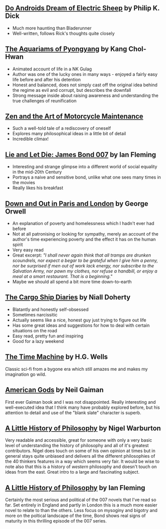 ## [Do Androids Dream of Electric Sheep](http://www.amazon.co.uk/Androids-Dream-Electric-Sheep-MASTERWORKS-ebook/dp/B003FXCSNQ/ref=wl_it_dp_o_pd_nS_nC?tag=daplad-21) by Philip K. Dick

* Much more haunting than Bladerunner
* Well-written, follows Rick's thoughts quite closely

## [The Aquariams of Pyongyang](http://www.amazon.co.uk/Aquariums-Pyongyang-Years-North-Korean/dp/1843544997?tag=daplad-21) by Kang Chol-Hwan

* Animated account of life in a NK Gulag
* Author was one of the lucky ones in many ways - enjoyed a fairly easy life before and after his detention
* Honest and balanced, does not simply cast off the original idea behind the regime as evil and corrupt, but describes the downfall
* Strong message inside about raising awareness and understanding the true challenges of reunification

## [Zen and the Art of Motorcycle Maintenance](http://www.amazon.co.uk/Zen-Art-Motorcycle-Maintenance-Inquiry-ebook/dp/B0063HC7EQ/ref=sr_1_1?tag=daplad-21)

* Such a well-told tale of a rediscovery of oneself
* Explores many philosophical ideas in a little bit of detail
* Incredible climax!

## [Lie and Let Die: James Bond 007](http://www.amazon.co.uk/Live-Let-Die-James-Bond-ebook/dp/B008FQBA2I/ref=sr_1_2?ie=UTF8&qid=1397846750&sr=8-2&keywords=LIve+and+Let+Die) by Ian Fleming

* Interesting and strange glimpse into a different world of social equality in the mid-20th Century
* Portrays a naive and sensitive bond, unlike what one sees many times in the movies
* Really likes his breakfast

## [Down and Out in Paris and London](http://www.amazon.co.uk/Paris-London-Penguin-Modern-Classics-ebook/dp/B002RI9IT2/ref=sr_1_1?ie=UTF8&qid=1397846834&sr=8-1&keywords=down+and+out+in+paris+and+london) by George Orwell

* An explanation of poverty and homelessness which I hadn't ever had before
* Not at all patronising or looking for sympathy, merely an account of the author's time experiencing poverty and the effect it has on the human spirit
* Very easy read
* Great excerpt: *"I shall never again think that all tramps are drunken scoundrels, nor expect a begar to be grateful when I give him a penny, nor be surprised if men out of work lack energy, nor subscribe to the Salvation Army, nor pawn my clothes, nor refuse a handbill, or enjoy a meal at a smart restaurant. That is a beginning."*
* Maybe we should all spend a bit more time down-to-earth

## [The Cargo Ship Diaries](http://www.amazon.com/The-Cargo-Ship-Diaries-countries-ebook/dp/B00JDNAQ36) by Niall Doherty

* Blatantly and honestly self-obsessed
* Sometimes narcissitic
* Actually seems like a nice, honest guy just trying to figure out life
* Has some great ideas and suggestions for how to deal with certain situations on the road
* Easy read, pretty fun and inspiring
* Good for a lazy weekend

## [The Time Machine](http://www.amazon.co.uk/Time-Machine-Enriched-Classics-Pocket-ebook/dp/B00APIJZGC/ref=tmm_kin_title_0) by H.G. Wells

Classic sci-fi from a bygone era which still amazes me and makes my imagination go wild.

## [American Gods](http://www.amazon.co.uk/American-Gods-Neil-Gaiman/dp/0755322819) by Neil Gaiman

First ever Gaiman book and I was not disappointed. Really interesting and well-executed idea that I think many have probably explored before, but his attention to detail and use of the "blank slate" character is superb.

## [A Little History of Philosophy](http://www.amazon.co.uk/Little-History-Philosophy-Nigel-Warburton-ebook/dp/B005W9XXLW?tag=daplad-21) by Nigel Warburton

Very readable and accessible, great for someone with only a very basic level of understanding the history of philosophy and all of it's greatest contributors. Nigel does touch on some of his own opinion at times but in general stays quite unbiased and delivers all the different philosophies of the 40 thinkers features in a way which seems very fair. It would be wise to note also that this is a history of *western* philosophy and doesn't touch on ideas from the east. Great intro to a large and fascinating subject.

## [A Little History of Philosophy](http://www.amazon.co.uk/Moonraker-James-Bond-007-Vintage-ebook/dp/B008FQBD7K?tag=daplad-21) by Ian Fleming

Certainly the most serious and political of the 007 novels that I've read so far. Set entirely in England and partly in London this is a much more easier novel to relate to than the others. Less focus on mysoginy and bigotry and more on the poltical landscape of the time, Bond shows real signs of maturity in this thrilling episode of the 007 series.
